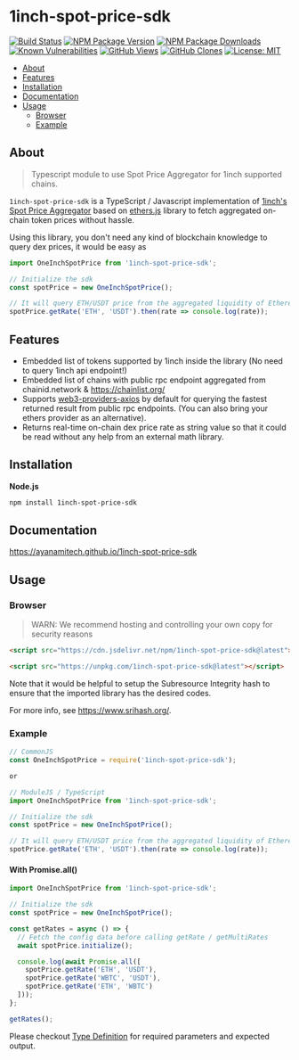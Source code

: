 # 1inch-spot-price-sdk

[![Build Status](https://github.com/ayanamitech/1inch-spot-price-sdk/actions/workflows/test.yml/badge.svg)](https://github.com/ayanamitech/1inch-spot-price-sdk/actions)
[![NPM Package Version](https://img.shields.io/npm/v/1inch-spot-price-sdk.svg)](https://npmjs.org/package/1inch-spot-price-sdk)
[![NPM Package Downloads](https://img.shields.io/npm/dm/1inch-spot-price-sdk.svg)](https://npmjs.org/package/1inch-spot-price-sdk)
[![Known Vulnerabilities](https://snyk.io/test/github/ayanamitech/1inch-spot-price-sdk/badge.svg?style=flat-square)](https://snyk.io/test/github/ayanamitech/1inch-spot-price-sdk)
[![GitHub Views](https://img.shields.io/badge/dynamic/json?color=green&label=Views&query=uniques&url=https://github.com/ayanamitech/node-github-repo-stats/blob/main/data/ayanamitech/1inch-spot-price-sdk/views.json?raw=True&logo=github)](https://github.com/ayanamitech/1inch-spot-price-sdk)
[![GitHub Clones](https://img.shields.io/badge/dynamic/json?color=success&label=Clone&query=uniques&url=https://github.com/ayanamitech/node-github-repo-stats/blob/main/data/ayanamitech/1inch-spot-price-sdk/clone.json?raw=True&logo=github)](https://github.com/ayanamitech/1inch-spot-price-sdk)
[![License: MIT](https://img.shields.io/badge/License-MIT-blue.svg?style=flat-square)](https://opensource.org/licenses/MIT)

- [About](#about)
- [Features](#features)
- [Installation](#installation)
- [Documentation](#documentation)
- [Usage](#usage)
  - [Browser](#browser)
  - [Example](#example)

## About

> Typescript module to use Spot Price Aggregator for 1inch supported chains.

`1inch-spot-price-sdk` is a TypeScript / Javascript implementation of [1inch's Spot Price Aggregator](https://docs.1inch.io/docs/spot-price-aggregator/introduction) based on [ethers.js](https://docs.ethers.io/v5/) library to fetch aggregated on-chain token prices without hassle.

Using this library, you don't need any kind of blockchain knowledge to query dex prices, it would be easy as

```js
import OneInchSpotPrice from '1inch-spot-price-sdk';

// Initialize the sdk
const spotPrice = new OneInchSpotPrice();

// It will query ETH/USDT price from the aggregated liquidity of Ethereum Dexes
spotPrice.getRate('ETH', 'USDT').then(rate => console.log(rate));
```

## Features

+ Embedded list of tokens supported by 1inch inside the library (No need to query 1inch api endpoint!)
+ Embedded list of chains with public rpc endpoint aggregated from chainid.network & https://chainlist.org/
+ Supports [web3-providers-axios](https://github.com/ayanamitech/web3-providers-axios) by default for querying the fastest returned result from public rpc endpoints. (You can also bring your ethers provider as an alternative).
+ Returns real-time on-chain dex price rate as string value so that it could be read without any help from an external math library.

## Installation

**Node.js**

```sh
npm install 1inch-spot-price-sdk
```

## Documentation

https://ayanamitech.github.io/1inch-spot-price-sdk

## Usage

### Browser

> WARN: We recommend hosting and controlling your own copy for security reasons

```html
<script src="https://cdn.jsdelivr.net/npm/1inch-spot-price-sdk@latest"></script>
```

```html
<script src="https://unpkg.com/1inch-spot-price-sdk@latest"></script>
```

Note that it would be helpful to setup the Subresource Integrity hash to ensure that the imported library has the desired codes.

For more info, see https://www.srihash.org/.

### Example

```js
// CommonJS
const OneInchSpotPrice = require('1inch-spot-price-sdk');

or

// ModuleJS / TypeScript
import OneInchSpotPrice from '1inch-spot-price-sdk';

// Initialize the sdk
const spotPrice = new OneInchSpotPrice();

// It will query ETH/USDT price from the aggregated liquidity of Ethereum Dexes
spotPrice.getRate('ETH', 'USDT').then(rate => console.log(rate));
```

#### With Promise.all()

```js
import OneInchSpotPrice from '1inch-spot-price-sdk';

// Initialize the sdk
const spotPrice = new OneInchSpotPrice();

const getRates = async () => {
  // Fetch the config data before calling getRate / getMultiRates
  await spotPrice.initialize();

  console.log(await Promise.all([
    spotPrice.getRate('ETH', 'USDT'),
    spotPrice.getRate('WBTC', 'USDT'),
    spotPrice.getRate('ETH', 'WBTC')
  ]));
};

getRates();
```

Please checkout [Type Definition](./types/src/index.d.ts) for required parameters and expected output.
